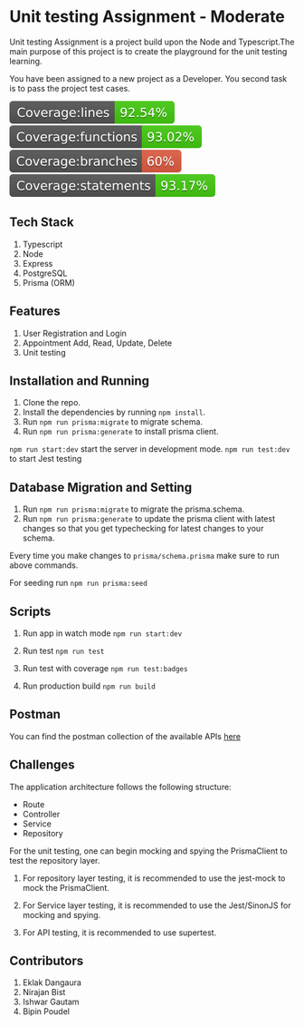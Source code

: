# Unit testing Assignment - Moderate

Unit testing Assignment is a project build upon the Node and Typescript.The main purpose of this project is to create the playground for the unit testing learning.

You have been assigned to a new project as a Developer. You second task is to pass the project test cases.

![Coverage lines](./cov_badges/badge-lines.svg)
![Coverage functions](./cov_badges/badge-functions.svg)
![Coverage branches](./cov_badges/badge-branches.svg)
![Coverage statements](./cov_badges/badge-statements.svg)

## Tech Stack

1. Typescript
2. Node
3. Express
4. PostgreSQL
5. Prisma (ORM)

## Features

1. User Registration and Login
2. Appointment Add, Read, Update, Delete
3. Unit testing

## Installation and Running

1. Clone the repo.
2. Install the dependencies by running `npm install`.
3. Run `npm run prisma:migrate` to migrate schema.
4. Run `npm run prisma:generate` to install prisma client.

`npm run start:dev` start the server in development mode.
`npm run test:dev` to start Jest testing

## Database Migration and Setting

1. Run `npm run prisma:migrate` to migrate the prisma.schema.
2. Run `npm run prisma:generate` to update the prisma client with latest changes so that you get typechecking for latest changes to your schema.

Every time you make changes to `prisma/schema.prisma` make sure to run above commands.

For seeding run `npm run prisma:seed`

## Scripts

1. Run app in watch mode
   `npm run start:dev`

2. Run test
   `npm run test`

3. Run test with coverage
   `npm run test:badges`

4. Run production build
   `npm run build`

## Postman

You can find the postman collection of the available APIs [here](https://www.postman.com/crimson-rocket-526020/workspace/leapfrog-learning/collection/15898218-7845344d-494f-4ed7-a918-12dd3a7b0c74)

## Challenges

The application architecture follows the following structure:

- Route
- Controller
- Service
- Repository

For the unit testing, one can begin mocking and spying the PrismaClient to test the repository layer.

1. For repository layer testing, it is recommended to use the jest-mock to mock the PrismaClient.

2. For Service layer testing, it is recommended to use the Jest/SinonJS for mocking and spying.

3. For API testing, it is recommended to use supertest.

## Contributors

1. Eklak Dangaura
2. Nirajan Bist
3. Ishwar Gautam
4. Bipin Poudel
